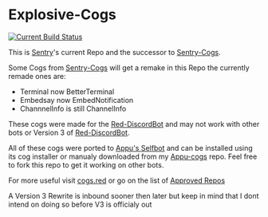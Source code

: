 # Explosive-Cogs

[![Current Build Status](https://travis-ci.org/Jan200101/Explosive-Cogs.svg?branch=master)](https://travis-ci.org/Jan200101/Explosive-Cogs)

This is [Sentry](https://github.com/Jan200101)'s current Repo and the successor to [Sentry-Cogs](https://github.com/Jan200101/Sentry-Cogs).

Some Cogs from [Sentry-Cogs](https://github.com/Jan200101/Sentry-Cogs) will get a remake in this Repo the currently remade ones are:
 - Terminal now BetterTerminal
 - Embedsay now EmbedNotification
 - ChannnelInfo is still ChannelInfo

These cogs were made for the [Red-DiscordBot](https://github.com/Twentysix26/Red-DiscordBot) and may not work with other bots or Version 3 of [Red-DiscordBot](https://github.com/Twentysix26/Red-DiscordBot).

All of these cogs were ported to [Appu's Selfbot](https://github.com/appu1232/Discord-Selfbot) and can be installed using its cog installer or manualy downloaded from my [Appu-cogs](https://github.com/Jan200101/Appu-cogs/) repo.
Feel free to fork this repo to get it working on other bots.

For more useful visit [cogs.red](http://cogs.red/) or go on the list of [Approved Repos](https://twentysix26.github.io/Red-Docs/red_cog_approved_repos/)

A Version 3 Rewrite is inbound sooner then later but keep in mind that I dont intend on doing so before V3 is officialy out
